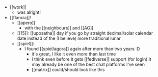 - [[work]]
  - was alright!
- [[flancia]]!
  - [[apero]]
    - with the [[neighbours]] and [[AG]]
  - [[15]]: [[uposatha]] day if you go by straight decimal/solar calendar date instead of the (I believe) more traditional lunar
  - [[spiel]]:
    - I found [[spiel/agora]] again after more than two years :D
      - it's great, I like it even more than last time
      - I think even before it gets [[fediverse]] support (for login) it may already be one of the best chat platforms I've seen
      - [[matrix]] could/should look like this
